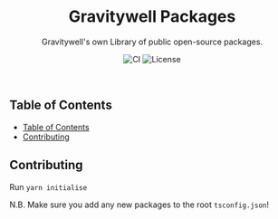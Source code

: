 <h1 align="center">Gravitywell Packages</h1>
<p align="center">Gravitywell's own Library of public open-source packages.</p>
<p align="center">
  <img src="https://img.shields.io/github/workflow/status/GravitywellUK/packages/CI/master" alt="CI" />
  <img src="https://img.shields.io/github/license/gravitywelluk/packages" alt="License" />
</p>
<br />

## Table of Contents
- [Table of Contents](#table-of-contents)
- [Contributing](#contributing)

## Contributing

Run `yarn initialise`

N.B. Make sure you add any new packages to the root `tsconfig.json`!
